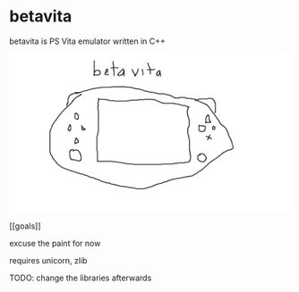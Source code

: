 # betavita
betavita is PS Vita emulator written in C++

![betavita logo](betavita.png)


[[goals]]


excuse the paint for now

requires unicorn, zlib

TODO:
change the libraries afterwards
